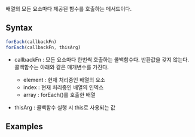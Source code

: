 배열의 모든 요소마다 제공된 함수를 호출하는 메서드이다.

## Syntax

```js
forEach(callbackFn)
forEach(callbackFn, thisArg)
```

- callbackFn : 모든 요소마다 한번씩 호출하는 콜백함수다. 반환값을 갖지 않는다. 콜백함수는 아래와 같은 매개변수를 가진다.
  - element : 현재 처리중인 배열의 요소
  - index : 현재 처리중인 배열의 인덱스
  - array : forEach()를 호출한 배열

- thisArg : 콜백함수 실행 시 this로 사용되는 값

## Examples
